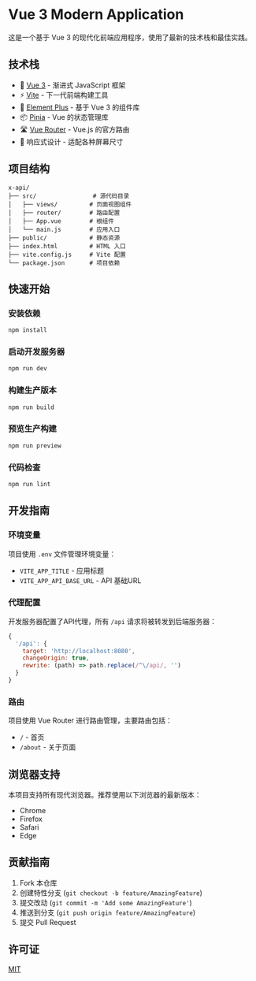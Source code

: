 # Vue 3 Modern Application

这是一个基于 Vue 3 的现代化前端应用程序，使用了最新的技术栈和最佳实践。

## 技术栈

- 🚀 [Vue 3](https://v3.vuejs.org/) - 渐进式 JavaScript 框架
- ⚡️ [Vite](https://vitejs.dev/) - 下一代前端构建工具
- 🎨 [Element Plus](https://element-plus.org/) - 基于 Vue 3 的组件库
- 📦 [Pinia](https://pinia.vuejs.org/) - Vue 的状态管理库
- 🛣 [Vue Router](https://router.vuejs.org/) - Vue.js 的官方路由
- 📱 响应式设计 - 适配各种屏幕尺寸

## 项目结构

```
x-api/
├── src/                # 源代码目录
│   ├── views/         # 页面视图组件
│   ├── router/        # 路由配置
│   ├── App.vue        # 根组件
│   └── main.js        # 应用入口
├── public/            # 静态资源
├── index.html         # HTML 入口
├── vite.config.js     # Vite 配置
└── package.json       # 项目依赖
```

## 快速开始

### 安装依赖

```bash
npm install
```

### 启动开发服务器

```bash
npm run dev
```

### 构建生产版本

```bash
npm run build
```

### 预览生产构建

```bash
npm run preview
```

### 代码检查

```bash
npm run lint
```

## 开发指南

### 环境变量

项目使用 `.env` 文件管理环境变量：

- `VITE_APP_TITLE` - 应用标题
- `VITE_APP_API_BASE_URL` - API 基础URL

### 代理配置

开发服务器配置了API代理，所有 `/api` 请求将被转发到后端服务器：

```javascript
{
  '/api': {
    target: 'http://localhost:8080',
    changeOrigin: true,
    rewrite: (path) => path.replace(/^\/api/, '')
  }
}
```

### 路由

项目使用 Vue Router 进行路由管理，主要路由包括：

- `/` - 首页
- `/about` - 关于页面

## 浏览器支持

本项目支持所有现代浏览器。推荐使用以下浏览器的最新版本：

- Chrome
- Firefox
- Safari
- Edge

## 贡献指南

1. Fork 本仓库
2. 创建特性分支 (`git checkout -b feature/AmazingFeature`)
3. 提交改动 (`git commit -m 'Add some AmazingFeature'`)
4. 推送到分支 (`git push origin feature/AmazingFeature`)
5. 提交 Pull Request

## 许可证

[MIT](LICENSE)
